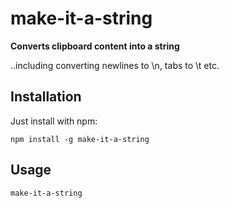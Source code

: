 # make-it-a-string

**Converts clipboard content into a string**

..including converting newlines to \n, tabs to \t etc.

## Installation

Just install with npm:

	npm install -g make-it-a-string
	
## Usage

    make-it-a-string
